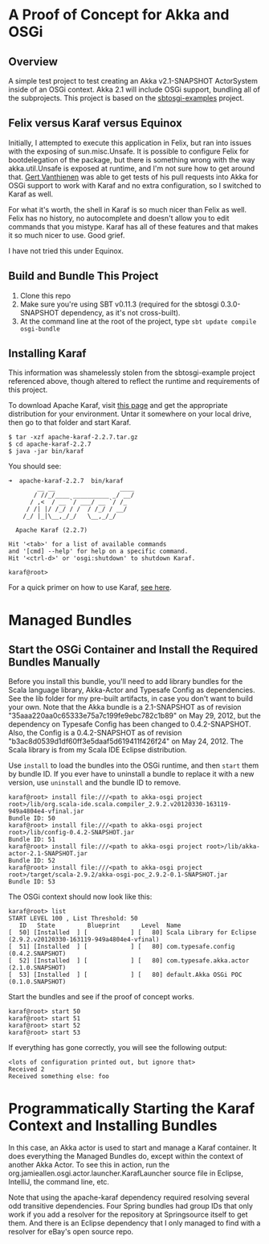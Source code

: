 # A Proof of Concept for Akka and OSGi

## Overview
A simple test project to test creating an Akka v2.1-SNAPSHOT ActorSystem inside of an OSGi context.  Akka 2.1 will include OSGi support, bundling all of the subprojects.  This project is based on the [sbtosgi-examples](https://github.com/oscarvarto/sbtosgi-examples) project.

## Felix versus Karaf versus Equinox
Initially, I attempted to execute this application in Felix, but ran into issues with the exposing of sun.misc.Unsafe.  It is possible to configure Felix for bootdelegation of the package, but there is something wrong with the way akka.util.Unsafe is exposed at runtime, and I'm not sure how to get around that.  [Gert Vanthienen](https://github.com/gertv) was able to get tests of his pull requests into Akka for OSGi support to work with Karaf and no extra configuration, so I switched to Karaf as well.

For what it's worth, the shell in Karaf is so much nicer than Felix as well.  Felix has no history, no autocomplete and doesn't allow you to edit commands that you mistype.  Karaf has all of these features and that makes it so much nicer to use.  Good grief.

I have not tried this under Equinox.

## Build and Bundle This Project
1. Clone this repo
2. Make sure you're using SBT v0.11.3 (required for the sbtosgi 0.3.0-SNAPSHOT dependency, as it's not cross-built).
3. At the command line at the root of the project, type `sbt update compile osgi-bundle`

## Installing Karaf
This information was shamelessly stolen from the sbtosgi-example project referenced above, though altered to reflect the runtime and requirements of this project.

To download Apache Karaf, visit [this page](http://karaf.apache.org/index/community/download.html) and get the appropriate distribution for your environment.  Untar it somewhere on your local drive, then go to that folder and start Karaf.
```
$ tar -xzf apache-karaf-2.2.7.tar.gz
$ cd apache-karaf-2.2.7
$ java -jar bin/karaf
```
You should see:
```
➜  apache-karaf-2.2.7  bin/karaf 
        __ __                  ____      
       / //_/____ __________ _/ __/      
      / ,<  / __ `/ ___/ __ `/ /_        
     / /| |/ /_/ / /  / /_/ / __/        
    /_/ |_|\__,_/_/   \__,_/_/         

  Apache Karaf (2.2.7)

Hit '<tab>' for a list of available commands
and '[cmd] --help' for help on a specific command.
Hit '<ctrl-d>' or 'osgi:shutdown' to shutdown Karaf.

karaf@root> 
```
For a quick primer on how to use Karaf, [see here](http://karaf.apache.org/manual/latest-2.2.x/quick-start.html).

# Managed Bundles

## Start the OSGi Container and Install the Required Bundles Manually
Before you install this bundle, you'll need to add library bundles for the Scala language library, Akka-Actor and Typesafe Config as dependencies.  See the lib folder for my pre-built artifacts, in case you don't want to build your own.  Note that the Akka bundle is a 2.1-SNAPSHOT as of revision "35aaa220aa0c65333e75a7c199fe9ebc782c1b89" on May 29, 2012, but the dependency on Typesafe Config has been changed to 0.4.2-SNAPSHOT.  Also, the Config is a 0.4.2-SNAPSHOT as of revision "b3ac8d0539d1df60ff3e5daaf5d619411f426f24" on May 24, 2012.  The Scala library is from my Scala IDE Eclipse distribution.

Use `install` to load the bundles into the OSGi runtime, and then `start` them by bundle ID.  If you ever have to uninstall a bundle to replace it with a new version, use `uninstall` and the bundle ID to remove.
```
karaf@root> install file:///<path to akka-osgi project root>/lib/org.scala-ide.scala.compiler_2.9.2.v20120330-163119-949a4804e4-vfinal.jar
Bundle ID: 50
karaf@root> install file:///<path to akka-osgi project root>/lib/config-0.4.2-SNAPSHOT.jar
Bundle ID: 51
karaf@root> install file:///<path to akka-osgi project root>/lib/akka-actor-2.1-SNAPSHOT.jar
Bundle ID: 52
karaf@root> install file:///<path to akka-osgi project root>/target/scala-2.9.2/akka-osgi-poc_2.9.2-0.1-SNAPSHOT.jar
Bundle ID: 53
```
The OSGi context should now look like this:
```
karaf@root> list
START LEVEL 100 , List Threshold: 50
   ID   State         Blueprint      Level  Name
[  50] [Installed  ] [            ] [   80] Scala Library for Eclipse (2.9.2.v20120330-163119-949a4804e4-vfinal)
[  51] [Installed  ] [            ] [   80] com.typesafe.config (0.4.2.SNAPSHOT)
[  52] [Installed  ] [            ] [   80] com.typesafe.akka.actor (2.1.0.SNAPSHOT)
[  53] [Installed  ] [            ] [   80] default.Akka OSGi POC (0.1.0.SNAPSHOT)
```
Start the bundles and see if the proof of concept works.
```
karaf@root> start 50
karaf@root> start 51
karaf@root> start 52
karaf@root> start 53
```
If everything has gone correctly, you will see the following output:
```
<lots of configuration printed out, but ignore that>
Received 2
Received something else: foo
```

# Programmatically Starting the Karaf Context and Installing Bundles
In this case, an Akka actor is used to start and manage a Karaf container.  It does everything the Managed Bundles do, except within the context of another Akka Actor.  To see this in action, run the org.jamieallen.osgi.actor.launcher.KarafLauncher source file in Eclipse, IntelliJ, the command line, etc.

Note that using the apache-karaf dependency required resolving several odd transitive dependencies.  Four Spring bundles had group IDs that only work if you add a resolver for the repository at Springsource itself to get them.  And there is an Eclipse dependency that I only managed to find with a resolver for eBay's open source repo.